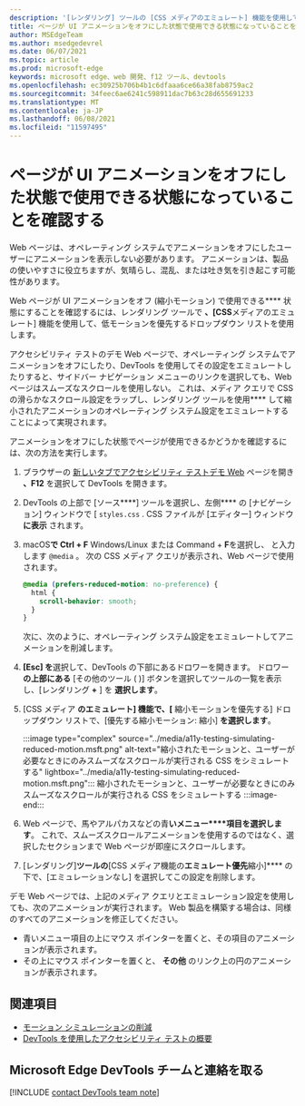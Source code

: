 ```yaml
---
description: '[レンダリング] ツールの [CSS メディアのエミュレート] 機能を使用して、UI アニメーションがオフ (縮小モーション) で Web ページが使用可能になっていることを確認します。'
title: ページが UI アニメーションをオフにした状態で使用できる状態になっていることを確認する
author: MSEdgeTeam
ms.author: msedgedevrel
ms.date: 06/07/2021
ms.topic: article
ms.prod: microsoft-edge
keywords: microsoft edge、web 開発、f12 ツール、devtools
ms.openlocfilehash: ec30925b706b4b1c6dfaaa6ce66a38fab8759ac2
ms.sourcegitcommit: 34feec6ae6241c598911dac7b63c28d655691233
ms.translationtype: MT
ms.contentlocale: ja-JP
ms.lasthandoff: 06/08/2021
ms.locfileid: "11597495"
---
```

# <a name="verify-that-the-page-is-usable-with-ui-animation-turned-off"></a>ページが UI アニメーションをオフにした状態で使用できる状態になっていることを確認する

Web ページは、オペレーティング システムでアニメーションをオフにしたユーザーにアニメーションを表示しない必要があります。  アニメーションは、製品の使いやすさに役立ちますが、気晴らし、混乱、または吐き気を引き起こす可能性があります。

Web ページが UI アニメーションをオフ (縮小モーション) で使用できる**** 状態にすることを確認するには、レンダリング ツールで **、[CSS**メディアのエミュレート] 機能を使用して、低モーションを優先するドロップダウン リストを使用します。

アクセシビリティ テストのデモ Web ページで、オペレーティング システムでアニメーションをオフにしたり、DevTools を使用してその設定をエミュレートしたりすると、サイドバー ナビゲーション メニューのリンクを選択しても、Web ページはスムーズなスクロールを使用しない。  これは、メディア クエリで CSS の滑らかなスクロール設定をラップし、レンダリング ツールを使用**** して縮小されたアニメーションのオペレーティング システム設定をエミュレートすることによって実現されます。

アニメーションをオフにした状態でページが使用できるかどうかを確認するには、次の方法を実行します。

1.  ブラウザーの [新しいタブでアクセシビリティ テストデモ Web][DevToolsA11yErrorsDemopage] ページを開き **、F12** を選択して DevTools を開きます。

1.  DevTools の上部で [ソース****] ツールを選択し、左側**** の [ナビゲーション] ウィンドウで [ `styles.css` .  CSS ファイルが [エディター] ウィンドウ **に表示** されます。

1.  macOS**で Ctrl + F** Windows/Linux または Command + **F**を選択し、 と入力します `@media` 。  次の CSS メディア クエリが表示され、Web ページで使用されます。

    ```css
    @media (prefers-reduced-motion: no-preference) {
      html {
        scroll-behavior: smooth;
      }
    }
    ```

    次に、次のように、オペレーティング システム設定をエミュレートしてアニメーションを削減します。

1.  **[Esc] を**選択して、DevTools の下部にあるドロワーを開きます。  ドロワー **の上部にある** [その他のツール ( )] ボタンを選択してツールの一覧を表示し、[レンダリング **+** ] を **選択します**。  

1.  [CSS メディア **のエミュレート] 機能で、[** 縮小モーションを優先する] ドロップダウン リストで、[優先する縮小モーション: 縮小] **を選択します**。

    :::image type="complex" source="../media/a11y-testing-simulating-reduced-motion.msft.png" alt-text="縮小されたモーションと、ユーザーが必要なときにのみスムーズなスクロールが実行される CSS をシミュレートする" lightbox="../media/a11y-testing-simulating-reduced-motion.msft.png":::
        縮小されたモーションと、ユーザーが必要なときにのみスムーズなスクロールが実行される CSS をシミュレートする
    :::image-end:::

1.  Web ページで、馬やアルパカスなどの青**いメニュー****項目を選択します**。  これで、スムーズスクロールアニメーションを使用するのではなく、選択したセクションまで Web ページが即座にスクロールします。

1.  [レンダリング]**ツールの**[CSS メディア機能の**エミュレート優先**縮小]**** の下で、[エミュレーションなし] を選択してこの設定を削除します。
   
デモ Web ページでは、上記のメディア クエリとエミュレーション設定を使用しても、次のアニメーションが実行されます。 Web 製品を構築する場合は、同様のすべてのアニメーションを修正してください。  
*  青いメニュー項目の上にマウス ポインターを置くと、その項目のアニメーションが表示されます。
*  その上にマウス ポインターを置くと、 **その他** のリンク上の円のアニメーションが表示されます。



## <a name="see-also"></a>関連項目

*  [モーション シミュレーションの削減](reduced-motion-simulation.md)
*  [DevTools を使用したアクセシビリティ テストの概要](accessibility-testing-in-devtools.md)


## <a name="getting-in-touch-with-the-microsoft-edge-devtools-team"></a>Microsoft Edge DevTools チームと連絡を取る  

[!INCLUDE [contact DevTools team note](../includes/contact-devtools-team-note.md)]  


<!-- links -->
[DevToolsA11yErrorsDemopage]: https://microsoftedge.github.io/DevToolsSamples/a11y-testing/page-with-errors.html "アクセシビリティテストのデモ web ページ |GitHub"
